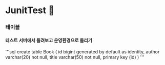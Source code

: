 # JunitTest 🔨

### 테이블
#### 테스트 서버에서 돌려보고 운영환경으로 돌리기
'''sql
create table Book (
    id bigint generated by default as identity,
        author varchar(20) not null,
        title varchar(50) not null,
        primary key (id)
)
'''